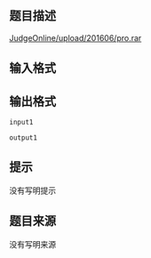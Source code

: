


## 题目描述
[JudgeOnline/upload/201606/pro.rar](/JudgeOnline/upload/201606/pro.rar) 
## 输入格式
## 输出格式

```input1```

```output1```

## 提示
没有写明提示
## 题目来源
没有写明来源


